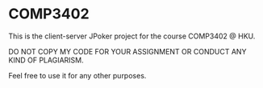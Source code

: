 # COMP3402

This is the client-server JPoker project for the course COMP3402 @ HKU.

DO NOT COPY MY CODE FOR YOUR ASSIGNMENT OR CONDUCT ANY KIND OF PLAGIARISM.

Feel free to use it for any other purposes.
